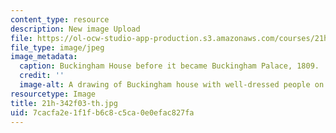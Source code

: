 ```yaml
---
content_type: resource
description: New image Upload
file: https://ol-ocw-studio-app-production.s3.amazonaws.com/courses/21h-342-the-royal-family-fall-2003/7cacfa2e1f1fb6c8c5ca0e0efac827fa_21h-342f03-th.jpg
file_type: image/jpeg
image_metadata:
  caption: Buckingham House before it became Buckingham Palace, 1809.
  credit: ''
  image-alt: A drawing of Buckingham house with well-dressed people on the lawn.
resourcetype: Image
title: 21h-342f03-th.jpg
uid: 7cacfa2e-1f1f-b6c8-c5ca-0e0efac827fa
---
```

